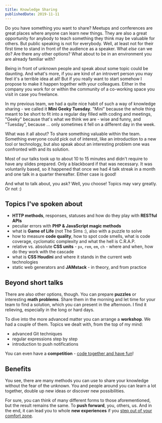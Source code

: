 ```yaml
---
title: Knowledge Sharing
publishedDate: 2019-11-11
---
```


Do you have something you want to share? Meetups and conferences are great places where anyone can learn new things. They are also a great opportunity for anybody to teach something they think may be valuable for others. But public speaking is not for everybody. Well, at least not for their first time to stand in front of the audience as a speaker. What _else_ can we do? Are there any other options? What about to be in an environment you are already familiar with?

Being in front of unknown people and speak about some topic could be daunting. And what's more, if you are kind of an introvert person you may feel it's a terrible idea at all! But if you really want to start somehow I propose to make it happen together with your colleagues. Either in the company you work for or within the community of a co-working space you visit in case you freelance.

In my previous team, we had a quite nice habit of such a way of knowledge sharing - we called it **Mini Geeky Tuesday**. "Mini" because the whole thing meant to be short to fit into a regular day filled with coding and meetings, "Geeky" because that's what we think we are - wise and funny, and "Tuesday", because ... only sometimes it fell on a different day in the week.

What was it all about? To share something valuable within the team. Something everyone could pick out of interest, like an introduction to a new tool or technology, but also speak about an interesting problem one was confronted with and its solution.

Most of our talks took up to about 10 to 15 minutes and didn't require to have any slides prepared. Only a blackboard if that was necessary. It was voluntarily based, so it happened that once we had 4 talk streak in a month and one talk in a quarter thereafter. Either case is good!

And what to talk about, you ask? Well, you choose! Topics may vary greatly. Or not :)

## Topics I've spoken about

- **HTTP methods**, responses, statuses and how do they play with **RESTful APIs**
- peculiar errors with **PHP & JavaScript magic methods**
- what is **Game of Life** (not The Sims :), also with a puzzle to solve
- how to measure **code quality**, how to spot code smells, what is code coverage, cyclomatic complexity and what the hell is C.R.A.P.
- relative vs. absolute **CSS units** - `px`, `rem`, `em`, `ch` - where and when, how do they work with the cascade
- what is **CSS Houdini** and where it stands in the current web technologies
- static web generators and **JAMstack** - in theory, and from practice

## Beyond short talks

There are also other options, though. You can prepare **puzzles** or interesting **math problems**. Share them in the morning and let time for your team to find a solution, which you can present in the afternoon. I find it relieving, especially in the long or hard days.

To dive into the more advanced matter you can arrange a **workshop**. We had a couple of them. Topics we dealt with, from the top of my mind:

- advanced Git techniques
- regular expressions step by step
- introduction to push notifications

You can even have a **competition** - [code together and have fun](https://romanvesely.com/code-together-and-have-fun/)!

## Benefits

You see, there are many methods you can use to share your knowledge without the fear of the unknown. You and people around you can learn a lot together, double up new ideas or discover new possibilities.

For sure, you can think of many different forms to those aforementioned, but the result remains the same. To **push forward**, you, others, us. And in the end, it can lead you to whole **new experiences** if you [step out of your comfort zone](https://romanvesely.com/a-path-to-my-first-speaking-experience/).
